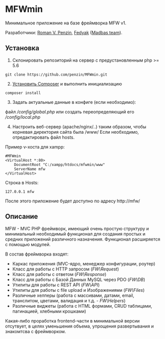 # MFWmin
Минимальное приложение на базе фреймворка MFW v1.

Разработчики:
[Roman V. Penzin](mailto:penzin.r.v@gmail.com), [Fedyak](mailto:fedyak.82@gmail.com) ([Madbas team](http://madbas.ru)).

Установка
-
1) Склонировать репозиторий на сервер с предустановленным php >= 5.6
```
git clone https://github.com/penzin/MFWmin.git
```

2) [Установить Composer](https://getcomposer.org/download/) и выполнить инициализацию
```
composer install
```

3) Задать актуальные данные в конфиге (если необходимо):

файл */config/global.php* или создать переопределяющий его */config/local.php*


4) Настроить веб-сервер (apache/nginx/..) таким образом, чтобы корневая директория сайта была /www/
Если необходимо, отредактировать файл hosts.

Пример v-хоста для xampp:
```
#MFWmin
<VirtualHost *:80>
    DocumentRoot "C:/xampp/htdocs/mfwmin/www"
    ServerName mfw
</VirtualHost>
```

Строка в Hosts:
```
127.0.0.1 mfw
```

После этого приложение будет доступно по адресу http://mfw/

Описание
-
MFW - MVC PHP фреймворк, имеющий очень простую структуру и минимальный необходимый функционал для создания простых и средних приложений различного назначения. Функционал расширяется с помощью модулей.

В состав фреймворка входят:
+ Каркас приложения (MVC-ядро, менеджер конфигурации, роутер)
+ Класс для работы с HTTP запросом (*FW\Request*)
+ Класс для работы с ответом (*FW\Response*)
+ Класс для работы с Базой Данных MySQL через PDO (*FW\DB*)
+ Утилиты для работы с REST API (*FW\API*)
+ Утилиты для работы с file upload и Изображениями (*FW\Files*)
+ Различные хелперы (работа с массивами, датами, email, транслитом, цветами, валидация и т.д. - *FW\Helpers*)
+ Различные виджеты (работа с HTML формами, CRUD таблицами, пагинацией, хлебными крошками)

Какая-либо проработка frontend-части в минимальной версии отсутвует, в целях уменьшения объема, упрощения развертывания и знакомтсва с фреймворком.
